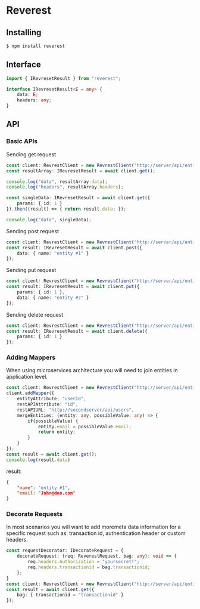 # Reverest

## Installing
``` bash
$ npm install reverest
```
## Interface
```typescript
import { IRevresetResult } from "reverest";

interface IRevresetResult<E = any> {
    data: E;
    headers: any;
}
```

## API
### Basic APIs
Sending get request
```typescript
const client: RevrestClient = new RevrestClient("http://server/api/entity/{id}")
const resultArray: IRevresetResult = await client.get();

console.log("data", resultArray.data);
console.log("headers", resultArray.headers);

const singleData: IRevresetResult = await client.get({
    params: { id: 1 }
}).then((result) => { return result.data; });

console.log("data", singleData);
```

Sending post request
```typescript
const client: RevrestClient = new RevrestClient("http://server/api/entity/{id}")
const result: IRevresetResult = await client.post({
    data: { name: "entity #1" }
});
```

Sending put request
```typescript
const client: RevrestClient = new RevrestClient("http://server/api/entity/{id}")
const result: IRevresetResult = await client.put({
    params: { id: 1 },
    data: { name: "entity #2" }
});
```

Sending delete request
```typescript
const client: RevrestClient = new RevrestClient("http://server/api/entity/{id}")
const result: IRevresetResult = await client.delete({
    params: { id: 1 }
});
```
### Adding Mappers
When using microservices architecture you will need to join entities in application level.
```typescript
const client: RevrestClient = new RevrestClient("http://server/api/entity/{id}");
client.addMapper({
    entityAttribute: "userId",
    restAPIAttribute: "id",
    restAPIURL: "http://secondserver/api/users",
    mergeEntities: (entity: any, possibleValue: any) => {
        if(possibleValue) {
            entity.email = possibleValue.email;
            return entity;
        }
    }
});
const result = await client.get();
console.log(result.data)
```
result:
```json
{
    "name": "entity #1",
    "email: "John@deo.com"
}
```

### Decorate Requests
In most scenarios you will want to add moremeta data information for a specific request such as: transaction id, authentication header or custom headers. 
```typescript
const requestDecorator: IDecorateRequest = {
    decorateRequest: (req: ReverestRequest, bag: any): void => {
        req.headers.Authorization = "yoursecret!";
        req.headers.transactionid = bag.transactionid;
    };
}
const client: RevrestClient = new RevrestClient("http://server/api/entity/{id}", requestDecorator);
const result = await client.get({
    bag: { transactionid = "transactionid" }
});
```